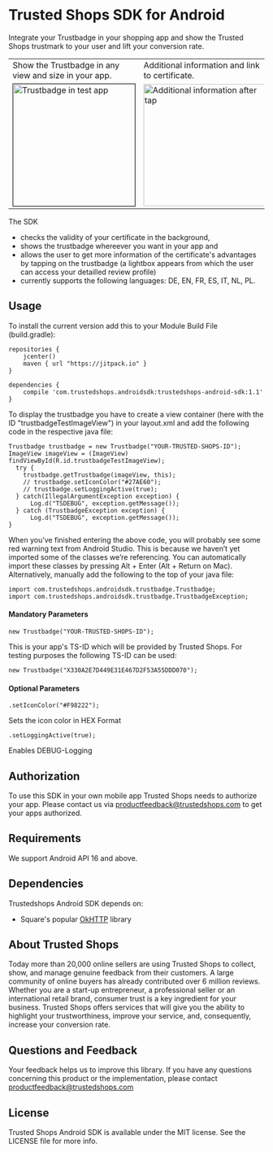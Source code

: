 # Trusted Shops SDK for Android

Integrate your Trustbadge in your shopping app and show the Trusted Shops trustmark to your user and lift your conversion rate.

<table>
    <tr>
        <td>
            Show the Trustbadge in any view and size in your app.
        </td>
        <td>
            Additional information and link to certificate.
        </td>
        <td>
            Certificate is opened in external browser.
        </td>
    </tr>
    <tr>
        <td>
            <img src="https://github.com/trustedshops/trustedshops-android-sdk/blob/master/trustbadgeexample/screenshots/trustbadge.png" alt="Trustbadge in test app" width="240" border="1">
        </td>
        <td>
            <img src="https://github.com/trustedshops/trustedshops-android-sdk/blob/master/trustbadgeexample/screenshots/lightbox.png" alt="Additional information after tap" width="240">
        </td>
        <td>
            <img src="https://github.com/trustedshops/trustedshops-android-sdk/blob/master/trustbadgeexample/screenshots/certificate2.png" alt="Certificate in Browser" width="240">
        </td>
    </tr>

</table>

The SDK 
- checks the validity of your certificate in the background, 
- shows the trustbadge whereever you want in your app and 
- allows the user to get more information of the certificate's advantages by tapping on the trustbadge (a lightbox appears from which the user can access your detailled review profile)
- currently supports the following languages: DE, EN, FR, ES, IT, NL, PL.

## Usage

To install the current version add this to your Module Build File (build.gradle):
```
repositories {
    jcenter()
    maven { url "https://jitpack.io" }
}

dependencies {
    compile 'com.trustedshops.androidsdk:trustedshops-android-sdk:1.1'
}
```

To display the trustbadge you have to create a view container (here with the ID "trustbadgeTestImageView") in your layout.xml and add the following code in the respective java file: 
```
Trustbadge trustbadge = new Trustbadge("YOUR-TRUSTED-SHOPS-ID");
ImageView imageView = (ImageView) findViewById(R.id.trustbadgeTestImageView);
  try {
    trustbadge.getTrustbadge(imageView, this);
    // trustbadge.setIconColor("#27AE60");
    // trustbadge.setLoggingActive(true);
  } catch(IllegalArgumentException exception) {
      Log.d("TSDEBUG", exception.getMessage());
  } catch (TrustbadgeException exception) {
      Log.d("TSDEBUG", exception.getMessage());
}
```
When you’ve finished entering the above code, you will probably see some red warning text from Android Studio. This is because we haven’t yet imported some of the classes we’re referencing. You can automatically import these classes by pressing Alt + Enter (Alt + Return on Mac). Alternatively, manually add the following to the top of your java file:
```
import com.trustedshops.androidsdk.trustbadge.Trustbadge;
import com.trustedshops.androidsdk.trustbadge.TrustbadgeException;
```

#### Mandatory Parameters

```
new Trustbadge("YOUR-TRUSTED-SHOPS-ID");
```
This is your app's TS-ID which will be provided by Trusted Shops.
For testing purposes the following TS-ID can be used:
```
new Trustbadge("X330A2E7D449E31E467D2F53A55DDD070");
```

#### Optional Parameters

```
.setIconColor("#F98222");
```
Sets the icon color in HEX Format

```
.setLoggingActive(true);
```
Enables DEBUG-Logging

## Authorization

To use this SDK in your own mobile app Trusted Shops needs to authorize your app. 
Please contact us via productfeedback@trustedshops.com to get your apps authorized.  

## Requirements
We support Android API 16 and above.

## Dependencies
Trustedshops Android SDK depends on:
* Square's popular [OkHTTP](http://square.github.io/okhttp/) library

## About Trusted Shops

Today more than 20,000 online sellers are using Trusted Shops to collect, show, and manage genuine feedback from their customers. A large community of online buyers has already contributed over 6 million reviews.
Whether you are a start-up entrepreneur, a professional seller or an international retail brand, consumer trust is a key ingredient for your business. Trusted Shops offers services that will give you the ability to highlight your trustworthiness, improve your service, and, consequently, increase your conversion rate. 

## Questions and Feedback

Your feedback helps us to improve this library. 
If you have any questions concerning this product or the implementation, please contact productfeedback@trustedshops.com

## License

Trusted Shops Android SDK is available under the MIT license. See the LICENSE file for more info.
